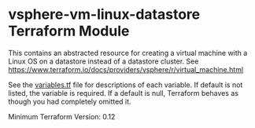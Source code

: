 # vsphere-vm-linux-datastore Terraform Module

This contains an abstracted resource for creating a virtual machine with a Linux OS
on a datastore instead of a datastore cluster. See https://www.terraform.io/docs/providers/vsphere/r/virtual_machine.html

See the [variables.tf](variables.tf) file for descriptions of each variable. If default is not listed,
the variable is required. If a default is null, Terraform behaves as though you had completely 
omitted it.

Minimum Terraform Version: 0.12